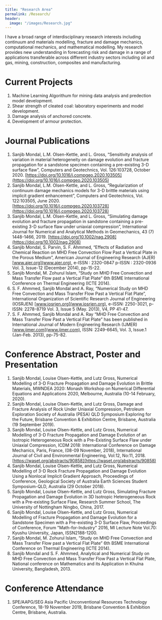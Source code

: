 ```yaml
---
title: "Research Area"
permalink: /Research/
header:
  image: "/images/Research.jpg"
---
```


I have a broad range of interdisciplinary research interests including continuum and materials modelling, fracture and damage mechanics, computational mechanics, and mathematical modelling. My research provides new understanding in forecasting risk and damage in a range of applications transferable across different industry sectors including oil and gas, mining, construction, composites and manufacturing.

# Current Projects
1. Machine Learning Algorithum for mining data analysis and predection model development.
2. Shear strength of cleated coal: laboratory experiments and model development.   
3. Damage analysis of anchored concrete.  
4. Development of armour protection.  

# Journal Publications
1. Sanjib Mondal, L.M. Olsen-Kettle, and L. Gross, “Sensitivity analysis of variation in material heterogeneity on damage evolution and fracture propagation for a sandstone specimen containing a pre-existing 3-D surface flaw”, Computers and Geotechnics, Vol. 126:103728, October 2020. [https://doi.org/10.1016/j.compgeo.2020.103505](https://doi.org/10.1016/j.compgeo.2020.103505)
2. Sanjib Mondal, L.M. Olsen-Kettle, and L. Gross, “Regularization of continuum damage mechanics models for 3-D brittle materials using implicit gradient enhancement”, Computers and Geotechnics, Vol. 122:103505, June 2020. 
[https://doi.org/10.1016/j.compgeo.2020.103728](https://doi.org/10.1016/j.compgeo.2020.103728)
3. Sanjib Mondal, L.M. Olsen-Kettle, and L. Gross, “Simulating damage evolution and fracture propagation in sandstone containing a pre-existing 3-D surface flaw under uniaxial compression”, International Journal for Numerical and Analytical Methods in Geomechanics, 43 (7) 1448-1466, 2019. [https://doi.org/10.1002/nag.2908](https://doi.org/10.1002/nag.2908)
4. Sanjib Mondal, S. Parvin, S. F. Ahmmed, “Effects of Radiation and Chemical Reaction on MHD Free Convection Flow Past a Vertical Plate in the Porous Medium”, American Journal of Engineering Research (AJER) [www.ajer.org](www.ajer.org), e-ISSN : 2320-0847 p-ISSN : 2320-0936 Vol. 3, Issue-12 (December 2014), pp-15-22.
5. Sanjib Mondal, M. Zohurul Islam, “Study on MHD Free Convection and Mass Transfer Flow past a Vertical Flat Plate” 6th BSME International Conference on Thermal Engineering (ICTE 2014).
6. S. F. Ahmmed, Sanjib Mondal and A. Ray, “Numerical Study on MHD Free Convection and Mass Transfer Flow Past a Vertical Flat Plate”,  International Organization of Scientific Research Journal of Engineering (IOSRJEN) [www.iosrjen.org](www.iosrjen.org),  e-ISSN: 2250-3021, p-ISSN: 2278-8719 Vol. 3, Issue 5 (May. 2013), V4, PP 41-47.
7. S. F. Ahmmed, Sanjib Mondal and A. Ray “MHD Free Convection and Mass Transfer Flow Past a Vertical Flat Plate” has been published in International Journal of Modern Engineering Research (IJMER) [www.ijmer.com](www.ijmer.com), ISSN: 2249-6645, Vol. 3, Issue.1 (Jan-Feb. 2013), pp-75-82.

# Conference Abstract, Poster and Presentation
1.	Sanjib Mondal, Louise Olsen-Kettle, and Lutz Gross, Numerical Modelling of 3-D Fracture Propagation and Damage Evolution in Brittle Materials, MWNDEA 2020: Monash Workshop on Numerical Differential Equations and Applications 2020, Melbourne, Australia (10-14 February, 2020).  
2.	Sanjib Mondal, Louise Olsen-Kettle, and Lutz Gross, Damage and Fracture Analysis of Rock Under Uniaxial Compression, Petroleum Exploration Society of Australia (PESA) QLD Symposium Exploring for the Future, Brisbane Convention & Exhibition Centre, Brisbane, Australia (19 September 2019).  
3.	Sanjib Mondal, Louise Olsen-Kettle, and Lutz Gross, Numerical Modelling of 3-D Fracture Propagation and Damage Evolution of an Isotropic Heterogeneous Rock with a Pre-Existing Surface Flaw under Uniaxial Compression, ICDM 2018: International Conference on Damage Mechanics, Paris, France, (08-09 November, 2018), International Journal of Civil and Environmental Engineering, Vol:12, No:11, 2018. [https://waset.org/abstracts/90858](https://waset.org/abstracts/90858)  
4.	Sanjib Mondal, Louise Olsen-Kettle, and Lutz Gross, Numerical Modelling of 3-D Rock Fracture Propagation and Damage Evolution Using a Nonlocal Implicit Gradient Approach, Proceedings of Conference, Geological Society of Australia Earth Sciences Student Symposium-QLD, Australia (29 October 2018).  
5.	Sanjib Mondal, Louise Olsen-Kettle, and Lutz Gross, Simulating Fracture Propagation and Damage Evolution in 3D Isotropic Heterogeneous Rock with a Pre-existing Surface Flaw, Research Summer School, The University of Nottingham Ningbo, China, 2017.  
6.	Sanjib Mondal, Louise Olsen-Kettle, and Lutz Gross, Numerical Modelling of Fracture Propagation and Damage Evolution for a Sandstone Specimen with a Pre-existing 3-D Surface Flaw, Proceedings of Conference, Forum "Math-for-Industry" 2016, MI Lecture Note Vol.70: Kyushu University, Japan, ISSN2188-1200.  
7.	Sanjib Mondal, M. Zohurul Islam, “Study on MHD Free Convection and Mass Transfer Flow past a Vertical Flat Plate” 6th BSME International Conference on Thermal Engineering (ICTE 2014).  
8.	Sanjib Mondal and S. F. Ahmmed, Analytical and Numerical Study on MHD Free Convection and Mass Transfer Flow Past a Vertical Flat Plate, National conference on Mathematics and its Application in Khulna University, Bangladesh, 2013.  

# Conference Attendance  
1.	SPE/AAPG/SEG Asia Pacific Unconventional Resources Technology Conference, 18-19 November 2019, Brisbane Convention & Exhibition Centre, Brisbane, Australia.  
